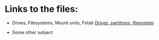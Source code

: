 # Links to the files:

- Drives, Filesystems, Mount units, Fstab
[Drives, partitions, filesystem](/drives_filesystems/drives-partitions.md)


  
- Some other subject
